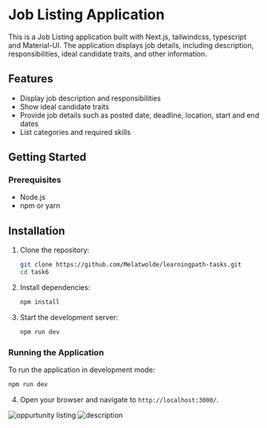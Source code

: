 # Job Listing Application

This is a Job Listing application built with Next.js, tailwindcss, typescript and Material-UI. The application displays job details, including description, responsibilities, ideal candidate traits, and other information.

## Features

- Display job description and responsibilities
- Show ideal candidate traits
- Provide job details such as posted date, deadline, location, start and end dates
- List categories and required skills

## Getting Started

### Prerequisites

- Node.js
- npm or yarn

## Installation

1. Clone the repository:
    ```sh
    git clone https://github.com/Melatwolde/learningpath-tasks.git
    cd task6
    ```

2. Install dependencies:
    ```sh
    npm install
    ```

3. Start the development server:
    ```sh
    npm run dev
    ```


### Running the Application

To run the application in development mode:

```sh
npm run dev
 ```

4. Open your browser and navigate to `http://localhost:3000/`.

![oppurtunity listing](../task6/screenshots/opp.png)
![description](../task6/screenshots/opp.png)
